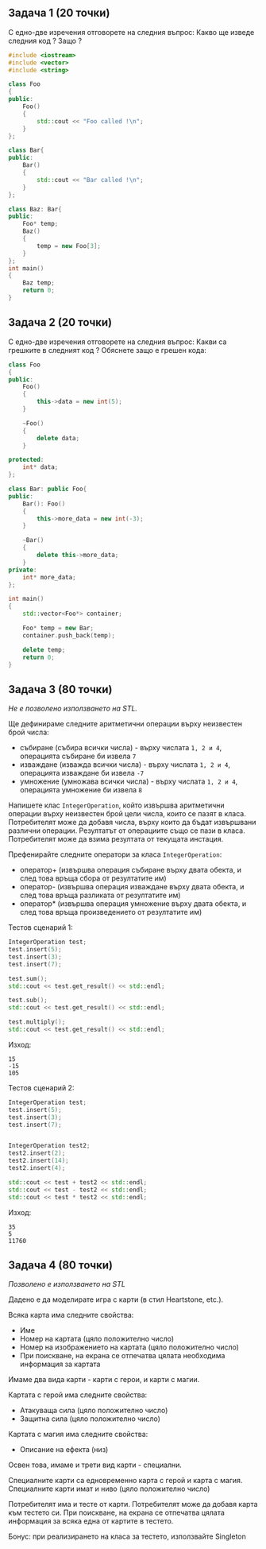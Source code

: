 ## Задача 1 (20 точки)

С едно-две изречения отговорете на следния въпрос: Какво ще изведе следния код ? Защо ?

```c++
#include <iostream>
#include <vector>
#include <string>

class Foo
{
public:
    Foo()
    {
        std::cout << "Foo called !\n";
    }
};

class Bar{
public:
    Bar()
    {
        std::cout << "Bar called !\n";
    }
};

class Baz: Bar{
public:
    Foo* temp;
    Baz()
    {
        temp = new Foo[3];
    }
};
int main()
{
    Baz temp;
    return 0;
}
```

## Задача 2 (20 точки)

С едно-две изречения отговорете на следния въпрос: Какви са грешките в следният код ? Обяснете защо е грешен кода:

```c++
class Foo
{
public:
    Foo()
    {
        this->data = new int(5);
    }

    ~Foo()
    {
        delete data;
    }

protected:
    int* data;
};

class Bar: public Foo{
public:
    Bar(): Foo()
    {
        this->more_data = new int(-3);
    }

    ~Bar()
    {
        delete this->more_data;
    }
private:
    int* more_data;
};

int main()
{
    std::vector<Foo*> container;

    Foo* temp = new Bar;
    container.push_back(temp);

    delete temp;
    return 0;
}
```



## Задача 3 (80 точки)

*Не е позволено използването на STL.*

Ще дефинираме следните аритметични операции върху неизвестен брой числа:

- събиране (събира всички числа) - върху числата `1, 2 и 4`, операцията събиране би извела `7`
- изваждане (изважда всички числа) - върху числата `1, 2 и 4`, операцията изваждане би извела `-7`
- умножение (умножава всички числа) - върху числата `1, 2 и 4`, операцията умножение би извела `8`

Напишете клас `IntegerOperation`, който извършва аритметични операции върху неизвестен брой цели числа, които се пазят в класа.  Потребителят може да добавя числа, върху които да бъдат извършвани различни операции. Резултатът от операциите също се пази в класа. Потребителят може да взима резултата от текущата инстация. 

Префенирайте следните оператори за класа `IntegerOperation`:

- оператор+ (извършва операция събиране върху двата обекта, и след това връща сбора от резултатите им)
- оператор- (извършва операция изваждане върху двата обекта, и след това връща разликата от резултатите им)
- оператор* (извършва операция умножение върху двата обекта, и след това връща произведението от резултатите им)

Тестов сценарий 1:

```c++
IntegerOperation test;
test.insert(5);
test.insert(3);
test.insert(7);

test.sum();
std::cout << test.get_result() << std::endl;

test.sub();
std::cout << test.get_result() << std::endl;

test.multiply();
std::cout << test.get_result() << std::endl;

```

Изход:

```
15
-15
105
```



Тестов сценарий 2:

```c++
IntegerOperation test;
test.insert(5);
test.insert(3);
test.insert(7);


IntegerOperation test2;
test2.insert(2);
test2.insert(14);
test2.insert(4);

std::cout << test + test2 << std::endl;
std::cout << test - test2 << std::endl;
std::cout << test * test2 << std::endl;
```

Изход:

```
35
5
11760
```



## Задача 4 (80 точки)

*Позволено е използването на STL*

Дадено е да моделирате игра с карти (в стил Heartstone, etc.). 

Всяка карта има следните свойства:

- Име 
- Номер на картата (цяло положително число)
- Номер на изображението на картата (цяло положително число)
- При поискване, на екрана се отпечатва цялата необходима информация за картата

Имаме два вида карти - карти с герои, и карти с магии.

Картата с герой има следните свойства:

- Атакуваща сила (цяло положително число)
- Защитна сила (цяло положително число)

Картата с магия има следните свойства:

- Описание на ефекта (низ)

Освен това, имаме и трети вид карти - специални. 

Специалните карти са едновременно карта с герой и карта с магия. Специалните карти имат и ниво (цяло положително число)

Потребителят има и тесте от карти. Потребителят може да добавя карта към тестето си. При поискване, на екрана се отпечатва цялата информация за всяка една от картите в тестето. 

Бонус: при реализирането на класа за тестето, използвайте Singleton